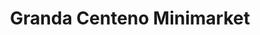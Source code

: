 ---
title: "Granda Centeno Minimarket"
url: /quito/granda-centeno-minimarket/
shop: Lebensmittel
---